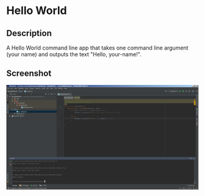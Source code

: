 # Hello World

## Description
A Hello World command line app that takes one command line argument (your name) and outputs the text "Hello, your-name!".

## Screenshot
![IDEA screenshot with output from Hello World app](/img/HelloWorld.png?raw=true "screenshot")